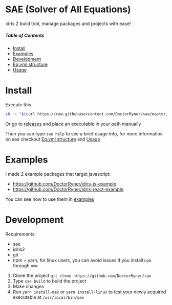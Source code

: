 # SAE (Solver of All Equations)

Idris 2 build tool, manage packages and projects with ease!

##### Table of Contents
- [Install](#install)
- [Examples](#examples)
- [Development](#development)
- [Eq.yml structure](docs/Eq.yml-Structure.md)
- [Usage](docs/Usage.md)

# Install

Execute this
```bash
sh -c "$(curl https://raw.githubusercontent.com/DoctorRyner/sae/master/scripts/install.sh)"`
```

Or go to [releases](https://github.com/DoctorRyner/sae/releases) and place an executable in your path manually

Then you can type `sae help` to see a brief usage info, for more information on sae checkout [Eq.yml structure](docs/Eq.yml-Structure.md) and [Usage](docs/Usage.md)

# Examples

I made 2 example packages that target javascript:
* https://github.com/DoctorRyner/idris-js-example
* https://github.com/DoctorRyner/idris-react-example

You can see how to use them in [examples](https://github.com/DoctorRyner/sae/tree/master/example)

# Development

Requirements:
* sae
* idris2
* git
* npm + yarn, for linux users, you can avoid issues if you install `npm` through `nvm`

1. Clone the project `git clone https://github.com/DoctorRyner/sae`
2. Type `sae build` to build the project
3. Make changes
4. Run `yarn install-mac` or `yarn install-linux` to test your newly acquired executable at `/usr/local/bin/sae`

